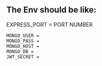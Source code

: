 ## The Env should be like:

EXPRESS_PORT = PORT NUMBER

```
MONGO_USER =
MONGO_PASS =
MONGO_HOST =
MONGO_DB =
JWT_SECRET =
```

